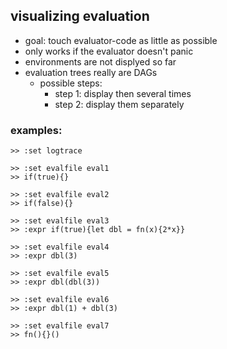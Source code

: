 ## visualizing evaluation

- goal: touch evaluator-code as little as possible
- only works if the evaluator doesn't panic 
- environments are not displyed so far
- evaluation trees really are DAGs
  - possible steps:
    - step 1: display then several times
    - step 2: display them separately


### examples:

```
>> :set logtrace

>> :set evalfile eval1
>> if(true){}

>> :set evalfile eval2
>> if(false){}

>> :set evalfile eval3
>> :expr if(true){let dbl = fn(x){2*x}}

>> :set evalfile eval4
>> :expr dbl(3)

>> :set evalfile eval5
>> :expr dbl(dbl(3))

>> :set evalfile eval6 
>> :expr dbl(1) + dbl(3)

>> :set evalfile eval7
>> fn(){}()
```